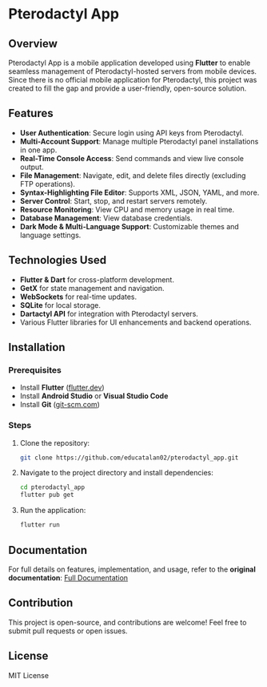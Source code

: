 # Pterodactyl App

## Overview

Pterodactyl App is a mobile application developed using **Flutter** to enable seamless management of Pterodactyl-hosted servers from mobile devices. Since there is no official mobile application for Pterodactyl, this project was created to fill the gap and provide a user-friendly, open-source solution.

## Features

- **User Authentication**: Secure login using API keys from Pterodactyl.
- **Multi-Account Support**: Manage multiple Pterodactyl panel installations in one app.
- **Real-Time Console Access**: Send commands and view live console output.
- **File Management**: Navigate, edit, and delete files directly (excluding FTP operations).
- **Syntax-Highlighting File Editor**: Supports XML, JSON, YAML, and more.
- **Server Control**: Start, stop, and restart servers remotely.
- **Resource Monitoring**: View CPU and memory usage in real time.
- **Database Management**: View database credentials.
- **Dark Mode & Multi-Language Support**: Customizable themes and language settings.

## Technologies Used

- **Flutter & Dart** for cross-platform development.
- **GetX** for state management and navigation.
- **WebSockets** for real-time updates.
- **SQLite** for local storage.
- **Dartactyl API** for integration with Pterodactyl servers.
- Various Flutter libraries for UI enhancements and backend operations.

## Installation

### Prerequisites

- Install **Flutter** ([flutter.dev](https://flutter.dev/docs/get-started/install))
- Install **Android Studio** or **Visual Studio Code**
- Install **Git** ([git-scm.com](https://git-scm.com/downloads))

### Steps

1. Clone the repository:
   ```bash
   git clone https://github.com/educatalan02/pterodactyl_app.git
   ```
2. Navigate to the project directory and install dependencies:
   ```bash
   cd pterodactyl_app
   flutter pub get
   ```
3. Run the application:
   ```bash
   flutter run
   ```

## Documentation

For full details on features, implementation, and usage, refer to the **original documentation**: [Full Documentation](docs/documentation.md)

## Contribution

This project is open-source, and contributions are welcome! Feel free to submit pull requests or open issues.

## License

MIT License

